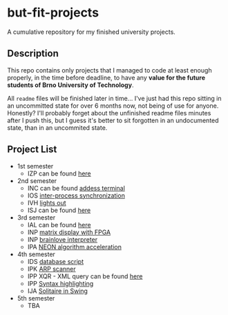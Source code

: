 # but-fit-projects

A cumulative repository for my finished university projects.

## Description

This repo contains only projects that I managed to code at least enough properly, in the time before deadline, to have any **value for the future students of Brno University of Technology**.

All `readme` files will be finished later in time... I've just had this repo sitting in an uncommitted state for over 6 months now, not being of use for anyone. Honestly? I'll probably forget about the unfinished readme files minutes after I push this, but I guess it's better to sit forgotten in an undocumented state, than in an uncommited state.

## Project List

* 1st semester
    * IZP can be found [here](https://github.com/martycagas/but-fit-heap/tree/master/izp)
* 2nd semester
    * INC can be found [addess terminal](https://github.com/martycagas/but-fit-heap/tree/master/inc/fpga)
    * IOS [inter-process synchronization](https://github.com/martycagas/but-fit-projects/tree/master/ios-2)
    * IVH [lights out](https://github.com/martycagas/but-fit-projects/tree/master/ivh-lights-out)
    * ISJ can be found [here](https://github.com/martycagas/but-fit-heap/tree/master/isj/proj2)
* 3rd semester
    * IAL can be found [here](https://github.com/martycagas/but-fit-heap/tree/master/ial)
    * INP [matrix display with FPGA](https://github.com/martycagas/but-fit-projects/tree/master/inp-1)
    * INP [brainlove interpreter](https://github.com/martycagas/but-fit-projects/tree/master/inp-2)
    * IPA [NEON algorithm acceleration](https://github.com/martycagas/but-fit-projects/tree/master/ipa-arm-neon)
* 4th semester
    * IDS [database script](https://github.com/martycagas/but-fit-projects/tree/master/ids)
    * IPK [ARP scanner](https://github.com/martycagas/but-fit-projects/tree/master/ipk-arp-scan)
    * IPP XQR - XML query can be found [here](https://github.com/martycagas/but-fit-heap/tree/master/ipp-xqr)
    * IPP [Syntax highlighting](https://github.com/martycagas/but-fit-projects/tree/master/ipp-syn)
    * IJA [Solitaire in Swing](https://github.com/martycagas/but-fit-projects/tree/master/ija-solitaire)
* 5th semester
    * TBA